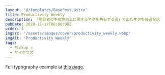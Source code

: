 ```yaml
---
layout: '@/templates/BasePost.astro'
title: Productivity Weekly
description: 「開発者の生産性向上に関するネタを共有する会」で出たネタを毎週発信
pubDate: 2020-11-17T00:00:00Z
order: 1
imgSrc: '/assets/images/cover/productivity_weekly.webp'
imgAlt: 'Productivity Weekly'
tags:
  - Pickup ⭐️
  - サイボウズ
---
```


Full typography example at [this page](./sixth-post).
